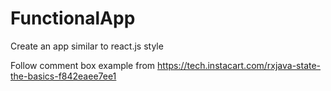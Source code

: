 # FunctionalApp
Create an app similar to react.js style

Follow comment box example from https://tech.instacart.com/rxjava-state-the-basics-f842eaee7ee1
